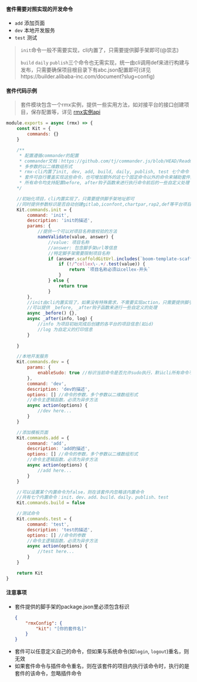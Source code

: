 #### 套件需要对照实现的开发命令
 - `add` 添加页面 
 - `dev` 本地开发服务 
 - `test` 测试

> `init`命令一般不需要实现，cli内置了，只需要提供脚手架即可(@崇志)
> 
> `build` `daily` `publish`三个命令也无需实现，统一由cli调用def来进行构建与发布，只需要确保项目根目录下有abc.json配置即可(详见https://builder.alibaba-inc.com/document?slug=config)


#### 套件代码示例

> 套件模块包含一个rmx实例，提供一些实用方法，如对接平台的接口创建项目，保存配置等，详见 [rmx实例api](rmx-api)

```javascript
module.exports = async (rmx) => {
    const Kit = {
        commands: {}
    }

    /**
     * 配置遵循commander的配置
     * commander文档：https://github.com/tj/commander.js/blob/HEAD/Readme_zh-CN.md
     * 多参数的以二维数组形式
     * rmx-cli内置了init, dev, add, build, daily, publish, test 七个命令
     * 套件可自行覆盖实现这些命令，也可增加额外的这七个固定命令以外的命令来辅助套件开发
     * 所有命令均支持配置before, after钩子函数来进行执行命令前后的一些自定义处理
    */

    //初始化项目，cli内置实现了，只需要提供脚手架地址即可
    //同时提供参数标识是否自动创建gitlab,iconfont,chartpar,rap2,def等平台项目
    Kit.commands.init = {
        command: 'init',
        description: 'init的描述',
        params: {
            //提供一个可以对项目名称做校验的方法
            nameValidate(value, answer) {
                //value: 项目名称
                //answer: 包含脚手架url等信息
                //特定脚手架需要限制项目名称
                if (answer.scaffoldGitUrl.includes(`boom-template-scaffold`)) {
                    if (!/^cellex\-.+/.test(value)) {
                        return `项目名称必须以cellex-开头`
                    }
                } else {
                    return true
                }
        },
        //init由cli内置实现了，如果没有特殊需求，不需要实现action，只需要提供脚手架地址即可
        //可以提供 _before, _after钩子函数来进行一些自定义的处理
        async _before() {},
        async _after(info, log) {
            //info 为项目初始完成后创建的各平台的项目信息(如id)
            //log 为自定义的打印信息
        }
      
    }

    //本地开发服务
    Kit.commands.dev = {
        params: {
            enableSudo: true //标识当前命令是否允许sudo执行，默认cli所有命令不可sudo运行，以免污染文件权限
        },
        command: 'dev',
        description: 'dev的描述',
        options: [] //命令的参数，多个参数以二维数组形式
        //命令主逻辑函数，必须为异步方法
        async action(options) {
            //dev here...
        }
    }

    //添加模板页面
    Kit.commands.add = {
        command: 'add',
        description: 'add的描述',
        options: [] //命令的参数，多个参数以二维数组形式
        //命令主逻辑函数，必须为异步方法
        async action(options) {
            //add here...
        }
    }

    //可以设置某个内置命令为false，则在该套件内忽略该内置命令
    //共有七个内置命令：init、dev、add、build、daily、publish、test
    Kit.commands.build = false  

    //测试命令
    Kit.commands.test = {
        command: 'test',
        description: 'test的描述',
        options: [] //命令的参数
        //命令主逻辑函数，必须为异步方法
        async action(options) {
            //test here...
        }
    }

    return Kit
}
```

#### 注意事项
- 套件提供的脚手架的package.json里必须包含标识
    ```json
    {
        "rmxConfig": {
            "kit": "[你的套件名]"
        }
    }
    ```
- 套件可以任意定义自己的命令，但如果与系统命令(如`login`, `logout`)重名，则无效
- 如果套件命令与插件命令重名，则在该套件的项目内执行该命令时，执行的是套件的该命令，忽略插件命令